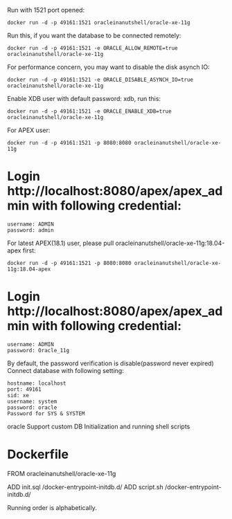 Run with 1521 port opened:
```
docker run -d -p 49161:1521 oracleinanutshell/oracle-xe-11g
```
Run this, if you want the database to be connected remotely:
```
docker run -d -p 49161:1521 -e ORACLE_ALLOW_REMOTE=true oracleinanutshell/oracle-xe-11g
```
For performance concern, you may want to disable the disk asynch IO:
```
docker run -d -p 49161:1521 -e ORACLE_DISABLE_ASYNCH_IO=true oracleinanutshell/oracle-xe-11g
```
Enable XDB user with default password: xdb, run this:
```
docker run -d -p 49161:1521 -e ORACLE_ENABLE_XDB=true oracleinanutshell/oracle-xe-11g
```
For APEX user:
```
docker run -d -p 49161:1521 -p 8080:8080 oracleinanutshell/oracle-xe-11g
```
# Login http://localhost:8080/apex/apex_admin with following credential:
```
username: ADMIN
password: admin
```
For latest APEX(18.1) user, please pull oracleinanutshell/oracle-xe-11g:18.04-apex first:
```
docker run -d -p 49161:1521 -p 8080:8080 oracleinanutshell/oracle-xe-11g:18.04-apex
```
# Login http://localhost:8080/apex/apex_admin with following credential:
```
username: ADMIN
password: Oracle_11g
```
By default, the password verification is disable(password never expired)
Connect database with following setting:
```
hostname: localhost
port: 49161
sid: xe
username: system
password: oracle
Password for SYS & SYSTEM
```

oracle
Support custom DB Initialization and running shell scripts

# Dockerfile
FROM oracleinanutshell/oracle-xe-11g

ADD init.sql /docker-entrypoint-initdb.d/
ADD script.sh /docker-entrypoint-initdb.d/

Running order is alphabetically.